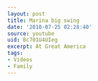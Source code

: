 ```yaml
---
layout: post
title: Marina big swing
date: '2010-07-25 02:28:40'
source: youtube
uid: Bc701U4UIeg
excerpt: At Great America
tags:
- Videos
- Family
---
```

